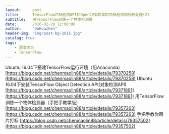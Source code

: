 ```yaml
---
layout:     post
title:      TensorFlow目标检测API和OpenCV实现实时目标检测和视频处理(2)
subtitle:   用TensorFlow训练一个物体检测器
date:       2016-02-29 12:00:00
author:     "DuHuazhen"
header-img: "img/post-bg-2015.jpg"
catalog: true
tags:
    - 深度学习
    - TensorFlow
---
```


Ubuntu 16.04下搭建TensorFlow运行环境（用Anaconda） [https://blog.csdn.net/chenmaolin88/article/details/79370258](https://blog.csdn.net/chenmaolin88/article/details/79370258)
Ubuntu 16.04下安装TensorFlow Object Detection API(对象检测API)[https://blog.csdn.net/chenmaolin88/article/details/79371891](https://blog.csdn.net/chenmaolin88/article/details/79371891)
用TensorFlow训练一个物体检测器（手把手教学版）[https://blog.csdn.net/chenmaolin88/article/details/79357263](https://blog.csdn.net/chenmaolin88/article/details/79357263)
手把手教你图片打标 [https://blog.csdn.net/chenmaolin88/article/details/79357502](https://blog.csdn.net/chenmaolin88/article/details/79357502)

